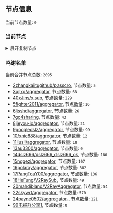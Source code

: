 
## 节点信息
当前节点数量: `0`
### 当前节点
<details>
  <summary>展开复制节点</summary>

    

</details>

### 鸣谢名单
当前合并节点总数: `2095`
- [2zhangkaiitugithub/passcro](https://github.com/zhangkaiitugithub/passcro), 节点数量: `5`
- [3qjlxg/aggregator](https://github.com/qjlxg/aggregator), 节点数量: `68`
- [40xJins/x.sub](https://github.com/0xJins/x.sub), 节点数量: `229`
- [5fighter2011/aggregator](https://github.com/fighter2011/aggregator), 节点数量: `16`
- [6ljsshd/aggregator](https://github.com/ljsshd/aggregator), 节点数量: `26`
- [7go4sharing](https://github.com/go4sharing), 节点数量: `43`
- [8jieyou-io/aggregator](https://github.com/jieyou-io/aggregator), 节点数量: `21`
- [9googledslz/aggregator](https://github.com/googledslz/aggregator), 节点数量: `99`
- [10/xnic888/aggregator](https://github.com/xnic888/aggregator), 节点数量: `12`
- [11liusil/aggregator](https://github.com/liusil/aggregator), 节点数量: `18`
- [13au3300/aggregator](https://github.com/au3300/aggregator), 节点数量: `0`
- [14dslz666/dslz666_dslz666_ok](https://github.com/dslz666/dslz666_dslz666_ok), 节点数量: `180`
- [15nggezi/aggregator](https://github.com/nggezi/aggregator), 节点数量: `107`
- [16polarxy/aggregator](https://github.com/polarxy/aggregator), 节点数量: `382`
- [17PangTouY00/aggregator](https://github.com/PangTouY00/aggregator), 节点数量: `136`
- [18HeFung/V2RaySub](https://github.com/HeFung/V2RaySub), 节点数量: `49`
- [20mahdibland/V2RayAggregator](https://github.com/mahdibland/V2RayAggregator), 节点数量: `54`
- [22skywrt/aggregator](https://github.com/skywrt/aggregator), 节点数量: `570`
- [24payne0502/aggregator-](https://github.com/payne0502/aggregator-), 节点数量: `121`
- [99电报群分享1](https://github.com/cdddbc/getAirport), 节点数量: `0`


